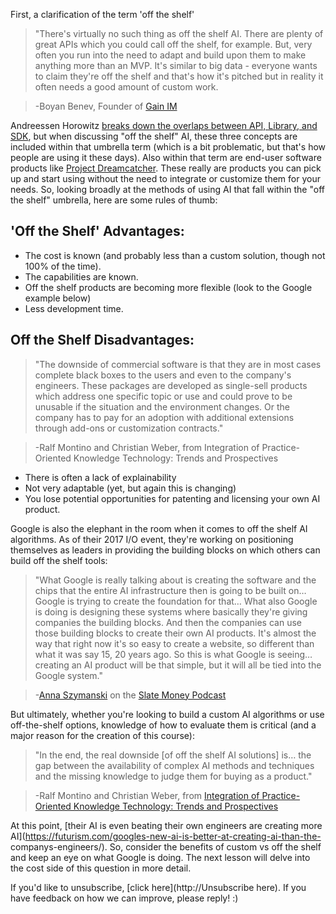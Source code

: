 First, a clarification of the term 'off the shelf'

> "There's virtually no such thing as off the shelf AI. There are plenty of
great APIs which you could call off the shelf, for example. But, very often
you run into the need to adapt and build upon them to make anything more than
an MVP. It's similar to big data - everyone wants to claim they're off the
shelf and that's how it's pitched but in reality it often needs a good amount
of custom work.

>

> -Boyan Benev, Founder of [Gain
IM](https://www.facebook.com/gainisgood/?ref=br_rs)

Andreessen Horowitz [breaks down the overlaps between API, Library, and
SDK](http://aiplaybook.a16z.com/docs/guides/ai-using), but when discussing
"off the shelf" AI, these three concepts are included within that umbrella
term (which is a bit problematic, but that's how people are using it these
days). Also within that term are end-user software products like [Project
Dreamcatcher](https://autodeskresearch.com/projects/dreamcatcher). These
really are products you can pick up and start using without the need to
integrate or customize them for your needs. So, looking broadly at the methods
of using AI that fall within the "off the shelf" umbrella, here are some rules
of thumb:

## 'Off the Shelf' Advantages:

  * The cost is known (and probably less than a custom solution, though not 100% of the time).
  * The capabilities are known.
  * Off the shelf products are becoming more flexible (look to the Google example below)
  * Less development time.

## Off the Shelf Disadvantages:

> "The downside of commercial software is that they are in most cases complete
black boxes to the users and even to the company's engineers. These packages
are developed as single-sell products which address one specific topic or use
and could prove to be unusable if the situation and the environment changes.
Or the company has to pay for an adoption with additional extensions through
add-ons or customization contracts."

>

> -Ralf Montino and Christian Weber, from Integration of Practice-Oriented
Knowledge Technology: Trends and Prospectives

  * There is often a lack of explainability
  * Not very adaptable (yet, but again this is changing)
  * You lose potential opportunities for patenting and licensing your own AI product.

Google is also the elephant in the room when it comes to off the shelf AI
algorithms. As of their 2017 I/O event, they're working on positioning
themselves as leaders in providing the building blocks on which others can
build off the shelf tools:

> "What Google is really talking about is creating the software and the chips
that the entire AI infrastructure then is going to be built on… Google is
trying to create the foundation for that… What also Google is doing is
designing these systems where basically they're giving companies the building
blocks. And then the companies can use those building blocks to create their
own AI products. It's almost the way that right now it's so easy to create a
website, so different than what it was say 15, 20 years ago. So this is what
Google is seeing… creating an AI product will be that simple, but it will all
be tied into the Google system."

>

> -[Anna Szymanski](http://www.slate.com/authors.anna_szymanski.html) on the
[Slate Money
Podcast](http://www.slate.com/articles/podcasts/slate_money/2017/05/the_auto_industry_a_i_assistants_and_apple_s_new_headquarters.html)

But ultimately, whether you're looking to build a custom AI algorithms or use
off-the-shelf options, knowledge of how to evaluate them is critical (and a
major reason for the creation of this course):

> "In the end, the real downside [of off the shelf AI solutions] is… the gap
between the availability of complex AI methods and techniques and the missing
knowledge to judge them for buying as a product."

>

> -Ralf Montino and Christian Weber, from [Integration of Practice-Oriented
Knowledge Technology: Trends and
Prospectives](https://link.springer.com/book/10.1007%2F978-3-642-34471-8)

At this point, [their AI is even beating their own engineers are creating more
AI](https://futurism.com/googles-new-ai-is-better-at-creating-ai-than-the-
companys-engineers/). So, consider the benefits of custom vs off the shelf and
keep an eye on what Google is doing. The next lesson will delve into the cost
side of this question in more detail.



If you'd like to unsubscribe, [click here](http://<unsubscribe>Unsubscribe
here</unsubscribe>). If you have feedback on how we can improve, please reply!
:)

